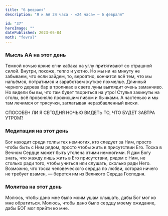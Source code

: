 ```yaml
---
title: "6 февраля"
description: "Я и АА 24 часа - «24 часа» — 6 февраля"

id: "37"
heroImage: ""
datePublished: 2023-05-04
moth: "fevral"
---
```


### Мысль АА на этот день

Темной ночью яркие огни кабака на углу притягивают со страшной силой. Внутри,
похоже, тепло и уютно. Но мы ни на минуту не забываем, что если зайдем, то,
вероятно, кончится всё тем, что мы напьёмся, потратимся и заработаем жуткое
похмелье. Длинный черного дерева бар в тропиках в свете луны выглядит очень
заманчиво. Но видели бы вы, что там будет твориться на утро! Стулья закинуты
на столы, всё провоняло прокисшим пивом и бычками. А частенько и мы там
лечимся от трясучки, заглатывая неразбавленный виски.

СПОСОБЕН ЛИ Я СЕГОДНЯ НОЧЬЮ ВИДЕТЬ ТО, ЧТО БУДЕТ ЗАВТРА УТРОМ?

### Медитация на этот день

Бог находит среди толпы тех немногих, кто следует за Ним, просто чтобы быть с
Ним рядом, просто чтобы жить в присутствии Его. Тоска в Вечном Сердце может
быть утолена этими немногими. Я дам Богу знать, что жажду лишь жить в Его
присутствии, рядом с Ним, не столько ради того, чтобы учиться или слушать,
сколько ради Него. Возможно, что тоска человеческого сердца по любви, которая
ничего не требует взамен, — берется им из Великого Сердца Господня.

### Молитва на этот день

Молюсь, чтобы дано мне было моим ушам слышать, дабы Бог мог ко мне обратиться.
Молюсь, чтобы дано было сердцу моему ожидание, дабы БОГ мог прийти ко мне.
